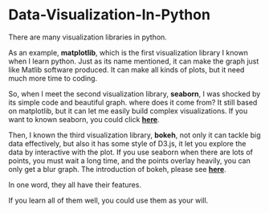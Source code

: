 # Data-Visualization-In-Python

There are many visualization libraries in python.

As an example, **matplotlib**, which is the first visualization library I known when I learn python.
Just as its name mentioned, it can make the graph just like Matlib software produced.
It can make all kinds of plots, but it need much more time to coding.

So, when I meet the second visualization library, **seaborn**, I was shocked by its simple code and beautiful graph.
where does it come from? It still based on matplotlib, but it can let me easily build complex visualizations.
If you want to known seaborn, you could click **[here](http://nbviewer.jupyter.org/github/yishi/Data-Visualization-In-Python/blob/master/introduction%20to%20seaborn.ipynb)**.

Then, I known the third visualization library, **bokeh**, not only it can tackle big data effectively, but also it has some style of D3.js, it let you explore the data by interactive with the plot.
If you use seaborn when there are lots of points, you must wait a long time, and the points overlay heavily, you can only get a blur graph.
The introduction of bokeh, please see **[here](http://nbviewer.jupyter.org/github/yishi/Data-Visualization-In-Python/blob/master/Introduction_of_bokeh.ipynb)**.

In one word, they all have their features.

If you learn all of them well, you could use them as your will.


